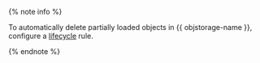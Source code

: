 {% note info %}

To automatically delete partially loaded objects in {{ objstorage-name }}, configure a [lifecycle](../../storage/operations/buckets/lifecycles.md) rule.

{% endnote %}